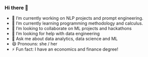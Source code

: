 ### Hi there 👋

- 🔭 I’m currently working on NLP projects and prompt engineering. 
- 🌱 I’m currently learning programming methodology and calculus.
- 👯 I’m looking to collaborate on ML projects and hackathons
- 🤔 I’m looking for help with data engineering
- 💬 Ask me about data analytics, data science and ML
- 😄 Pronouns: she / her
- ⚡ Fun fact: I have an economics and finance degree!

<!--
**kmmla/kmmla** is a ✨ _special_ ✨ repository because its `README.md` (this file) appears on your GitHub profile.
-->
